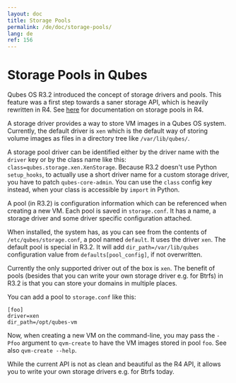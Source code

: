 ```yaml
---
layout: doc
title: Storage Pools
permalink: /de/doc/storage-pools/
lang: de
ref: 156
---
```


Storage Pools in Qubes
======================

Qubes OS R3.2 introduced the concept of storage drivers and pools.  This feature
was a first step towards a saner storage API, which is heavily rewritten in R4.
See [here](https://dev.qubes-os.org/projects/core-admin/en/latest/qubes-storage.html)
for documentation on storage pools in R4.

A storage driver provides a way to store VM images in a Qubes OS system.
Currently, the default driver is `xen` which is the default way of storing
volume images as files in a directory tree like `/var/lib/qubes/`.

A storage pool driver can be identified either by the driver name with the
`driver` key or by the class name like this:
`class=qubes.storage.xen.XenStorage`. Because R3.2 doesn't use Python
`setup_hooks`, to actually use a short driver name for a custom storage driver,
you have to patch `qubes-core-admin`. You can use the `class` config key
instead, when your class is accessible by `import` in Python.

A pool (in R3.2) is configuration information which can be referenced when
creating a new VM. Each pool is saved in `storage.conf`. It has a name, a
storage driver and some driver specific configuration attached.

When installed, the system has, as you can see from the contents of
`/etc/qubes/storage.conf`, a pool named `default`. It uses the driver `xen`. The
default pool is special in R3.2. It will add `dir_path=/var/lib/qubes`
configuration value from `defaults[pool_config]`, if not overwritten.


Currently the only supported driver out of the box is `xen`. The benefit of
pools (besides that you can write your own storage driver e.g. for Btrfs) in R3.2
is that you can store your domains in multiple places.

You can add a pool to `storage.conf` like this:

```
[foo]
driver=xen
dir_path=/opt/qubes-vm
```

Now, when creating a new VM on the command-line, you may pass the `-Pfoo`
argument to `qvm-create` to have the VM images stored in pool `foo`. See also
`qvm-create --help`.

While the current API is not as clean and beautiful as the R4 API, it allows
you to write your own storage drivers e.g. for Btrfs today. 

